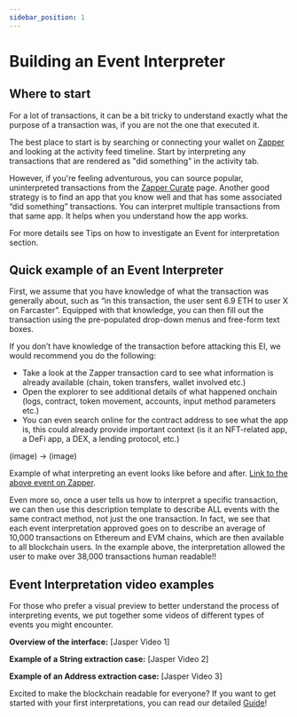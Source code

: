 ```yaml
---
sidebar_position: 1
---
```


# Building an Event Interpreter

## Where to start

For a lot of transactions, it can be a bit tricky to understand exactly what the purpose of a transaction was, if you are not the one that executed it.

The best place to start is by searching or connecting your wallet on [Zapper](https://zapper.xyz/) and looking at the activity feed timeline. Start by interpreting any transactions that are rendered as "did something" in the activity tab.

However, if you're feeling adventurous, you can source popular, uninterpreted transactions from the [Zapper Curate](https://zapper.xyz/curate/events) page.
Another good strategy is to find an app that you know well and that has some associated “did something” transactions. You can interpret multiple transactions from that same app. It helps when you understand how the app works.

For more details see Tips on how to investigate an Event for interpretation section.

## Quick example of an Event Interpreter

First, we assume that you have knowledge of what the transaction was generally about, such as “in this transaction, the user sent 6.9 ETH to user X on Farcaster”. Equipped with that knowledge, you can then fill out the transaction using the pre-populated drop-down menus and free-form text boxes.

If you don’t have knowledge of the transaction before attacking this EI, we would recommend you do the following:

- Take a look at the Zapper transaction card to see what information is already available (chain, token transfers, wallet involved etc.)
- Open the explorer to see additional details of what happened onchain (logs, contract, token movement, accounts, input method parameters etc.)
- You can even search online for the contract address to see what the app is, this could already provide important context (is it an NFT-related app, a DeFi app, a DEX, a lending protocol, etc.)

(image) -> (image)

Example of what interpreting an event looks like before and after. [Link to the above event on Zapper](https://zapper.xyz/event/base/0xfacc42536ebc8b37f80406ae52d4a81702d569ba96cd0ffdad986cbd6fa873b0).

Even more so, once a user tells us how to interpret a specific transaction, we can then use this description template to describe ALL events with the same contract method, not just the one transaction. In fact, we see that each event interpretation approved goes on to describe an average of 10,000 transactions on Ethereum and EVM chains, which are then available to all blockchain users. In the example above, the interpretation allowed the user to make over 38,000 transactions human readable!!  

## Event Interpretation video examples

For those who prefer a visual preview to better understand the process of interpreting events, we put together some videos of different types of events you might encounter.

**Overview of the interface:**
[Jasper Video 1]

**Example of a String extraction case:**
[Jasper Video 2]

**Example of an Address extraction case:**
[Jasper Video 3]


Excited to make the blockchain readable for everyone? If you want to get started with your first interpretations, you can read our detailed [Guide](https://protocol-docs-smoky.vercel.app/docs/Interpretation/event-interpretation/guide)!
